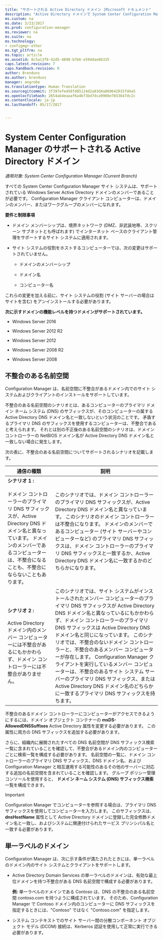 ```yaml
---
title: "サポートされる Active Directory ドメイン |Microsoft ドキュメント"
description: "Active Directory ドメインで System Center Configuration Manager サイト システムのメンバーシップの要件を取得します。"
ms.custom: na
ms.date: 3/23/2017
ms.prod: configuration-manager
ms.reviewer: na
ms.suite: na
ms.technology:
- configmgr-other
ms.tgt_pltfrm: na
ms.topic: article
ms.assetid: 8c5a13f8-42d5-4898-b7b6-e594dae8b335
caps.latest.revision: 7
caps.handback.revision: 0
author: Brenduns
ms.author: brenduns
manager: angrobe
ms.translationtype: Human Translation
ms.sourcegitcommit: 3f397efe458fd85124d2a83d4a869642015fd4a5
ms.openlocfilehash: 2654ab4eaaaf6a4bf3bd7dca9908e7033647dc2c
ms.contentlocale: ja-jp
ms.lasthandoff: 05/17/2017


---
```

# <a name="supported-active-directory-domains-for-system-center-configuration-manager"></a>System Center Configuration Manager のサポートされる Active Directory ドメイン

*適用対象: System Center Configuration Manager (Current Branch)*

すべての System Center Configuration Manager サイト システムは、サポートされている Windows Server Active Directory ドメインのメンバーであることが必要です。 Configuration Manager クライアント コンピューターは、ドメインのメンバー、またはワークグループのメンバーになれます。  

 **要件と制限事項**  

-   ドメイン メンバーシップは、境界ネットワーク (DMZ、非武装地帯、スクリーン サブネットとも呼ばれます) でインターネット ベースのクライアント管理をサポートするサイト システムに適用されます。  

-   サイト システムの役割をホストするコンピューターでは、次の変更はサポートされていません。  

    -   ドメインのメンバーシップ  

    -   ドメイン名  

    -   コンピューター名  

これらの変更を加える前に、サイト システムの役割 (サイト サーバーの場合はサイトを含む) をアンインストールする必要があります。  

**次に示すドメインの機能レベルを持つドメインがサポートされています。**  
- Windows Server 2016

- Windows Server 2012 R2  

- Windows Server 2012

- Windows Server 2008 R2

- Windows Server 2008  







##  <a name="bkmk_Disjoint"></a> 不整合のある名前空間  
Configuration Manager は、名前空間に不整合があるドメイン内でのサイト システムおよびクライアントのインストールをサポートしています。  

不整合のある名前空間のシナリオとは、あるコンピューターのプライマリ ドメイン ネーム システム (DNS) のサフィックスが、そのコンピューターの属する Active Directory DNS ドメイン名と一致しないという状況のことです。 矛盾するプライマリ DNS のサフィックスを使用するコンピューターは、不整合であると考えられます。 それとは別の不正後のある名前空間のシナリオは、ドメイン コントローラーの NetBIOS ドメイン名が Active Directory DNS ドメイン名と一致しない場合に発生します。  

次の表に、不整合のある名前空間についてサポートされるシナリオを記載します。  

|通信の種類|説明|  
|--------------|----------------------|  
|**シナリオ 1 :**<br /><br /> ドメイン コントローラーのプライマリ DNS サフィックスが、Active Directory DNS ドメイン名と異なっています。 ドメインのメンバーであるコンピューターは、不整合になることも、不整合にならないこともあります。|このシナリオでは、ドメイン コントローラーのプライマリ DNS サフィックスが、Active Directory DNS ドメイン名と異なっています。 このシナリオのドメイン コントローラーは不整合になります。 ドメインのメンバーであるコンピューター (サイト サーバーやコンピューターなど) のプライマリ DNS サフィックスは、ドメイン コントローラーのプライマリ DNS サフィックスと一致するか、Active Directory DNS ドメイン名に一致するかのどちらかになります。|  
|**シナリオ 2 :**<br /><br /> Active Directory ドメイン内のメンバー コンピューターには不整合があるにもかかわらず、ドメイン コントローラーには不整合がありません。|このシナリオでは、サイト システムがインストールされたメンバー コンピューターのプライマリ DNS サフィックスが Active Directory DNS ドメイン名と異なっているにもかかわらず、ドメイン コントローラーのプライマリ DNS サフィックスは Active Directory DNS ドメイン名と同じになっています。 このシナリオでは、不整合のないドメイン コントローラーと、不整合のあるメンバー コンピューターが存在します。 Configuration Manager クライアントを実行しているメンバー コンピューターは、不整合のあるサイト システム サーバーのプライマリ DNS サフィックス、または Active Directory DNS ドメイン名のどちらかに一致するプライマリ DNS サフィックスを持ちます。|  

 不整合のあるドメイン コントローラーにコンピューターがアクセスできるようにするには、ドメイン オブジェクト コンテナーの **msDS-AllowedDNSSuffixes** Active Directory 属性を変更する必要があります。 この属性に両方の DNS サフィックスを追加する必要があります。  

 さらに、組織内に展開されたすべての DNS 名前空間が DNS サフィックス検索一覧に含まれていることを確認して、不整合があるドメイン内のコンピューターごとに検索一覧を構成する必要があります。 名前空間の一覧に、ドメイン コントローラーのプライマリ DNS サフィックス、DNS ドメイン名、および Configuration Manager と相互運用する可能性のあるその他のサーバーに対応する追加の名前空間を含まれていることを確認します。 グループ ポリシー管理コンソールを使用すると、 **ドメイン ネーム システム (DNS) サフィックス検索** 一覧を構成できます。  

> [!IMPORTANT]  
>  Configuration Manager でコンピューターを参照する場合は、プライマリ DNS サフィックスを使用してコンピューターを入力します。 このサフィックスは、 **dnsHostName** 属性として Active Directory ドメインに登録した完全修飾ドメイン名と一致し、およびシステムに関連付けられたサービス プリンシパル名と一致する必要があります。  

##  <a name="bkmk_SLD"></a> 単一ラベルのドメイン  
 Configuration Manager は、次に示す条件が満たされたときには、単一ラベルのドメイン内のサイト システムとクライアントをサポートします。  

-   Active Directory Domain Services の単一ラベルのドメインは、有効な最上位ドメインを持つ不整合がある DNS 名前空間で構成する必要があります。  

     **例:** 単一ラベルのドメインである Contoso は、DNS の不整合のある名前空間 contoso.com を持つように構成されています。 そのため、Configuration Manager で Contoso ドメイン内のコンピューターに DNS サフィックスを指定するときには、"Contoso" ではなく "Contoso.com" を指定します。  

-   システム コンテキストでのサイト サーバー間の分散コンポーネント オブジェクト モデル (DCOM) 接続は、Kerberos 認証を使用して正常に実行できる必要があります。  

